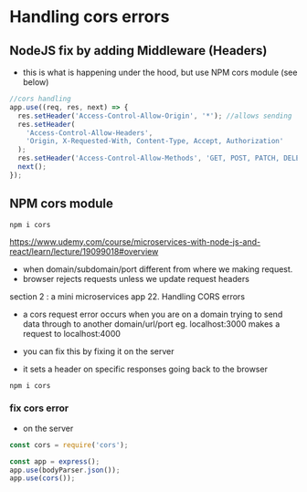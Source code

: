 # Handling cors errors

## NodeJS fix by adding Middleware (Headers)

- this is what is happening under the hood, but use NPM cors module (see below)

```js
//cors handling
app.use((req, res, next) => {
  res.setHeader('Access-Control-Allow-Origin', '*'); //allows sending
  res.setHeader(
    'Access-Control-Allow-Headers',
    'Origin, X-Requested-With, Content-Type, Accept, Authorization'
  );
  res.setHeader('Access-Control-Allow-Methods', 'GET, POST, PATCH, DELETE');
  next();
});
```

<!-- ----------------------------------------------------------------------------------------------- -->

## NPM cors module

```shell
npm i cors
```

https://www.udemy.com/course/microservices-with-node-js-and-react/learn/lecture/19099018#overview

- when domain/subdomain/port different from where we making request.
- browser rejects requests unless we update request headers

section 2 : a mini microservices app 22. Handling CORS errors

- a cors request error occurs when you are on a domain trying to send data through to another domain/url/port
  eg. localhost:3000 makes a request to localhost:4000

- you can fix this by fixing it on the server
- it sets a header on specific responses going back to the browser

```shell
npm i cors
```

### fix cors error

- on the server

```js
const cors = require('cors');

const app = express();
app.use(bodyParser.json());
app.use(cors());
```
